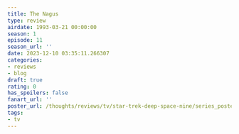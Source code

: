 ```yaml
---
title: The Nagus
type: review
airdate: 1993-03-21 00:00:00
season: 1
episode: 11
season_url: ''
date: 2023-12-10 03:35:11.266307
categories:
- reviews
- blog
draft: true
rating: 0
has_spoilers: false
fanart_url: ''
poster_url: /thoughts/reviews/tv/star-trek-deep-space-nine/series_poster.jpg
tags:
- tv
---
```


